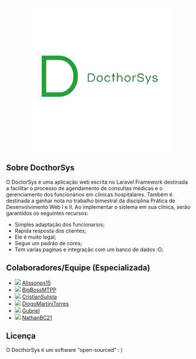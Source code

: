 <p align="center"><a href="https://github.com/Gubriel/DocthorSys" target="_blank"><img src="https://github.com/Gubriel/DocthorSys/blob/main/public/logo.png" width="400" alt="DocthorSys Logo"></a></p>

## Sobre DocthorSys
O DoctorSys é uma aplicação web escrita no Laravel Framework destinada a facilitar o processo de agendamento de consultas médicas e o gerenciamento dos funcionários em clínicas hospitalares. Também é destinada a ganhar nota no trabalho bimestral da disciplina Prática de Desenvolvimento Web I e II. Ao implementar o sistema em sua clínica, serão garantidos os seguintes recursos:

- Simples adaptação dos funcionarios;
- Rapida resposta dos clientes;
- Ele é muito legal;
- Segue um padrão de cores;
- Tem varias paginas e integração com um banco de dados :O;

## Colaboradores/Equipe (Especializada)

* <img src="https://avatars.githubusercontent.com/u/138885558?v=4" width="20"> [Alissonps15](https://github.com/Alissonps15)
* <img src="https://avatars.githubusercontent.com/u/141790486?v=4" width="20"> [BigBossMTPP](https://github.com/BigBossMTPP)
* <img src="https://avatars.githubusercontent.com/u/141787663?v=4" width="20"> [CristianSulista](https://github.com/CristianSulista)
* <img src="https://avatars.githubusercontent.com/u/100326232?v=4" width="20"> [DiogoMartiniTorres](https://github.com/DiogoMartiniTorres)
* <img src="https://avatars.githubusercontent.com/u/45697708?v=4" width="20"> [Gubriel](https://github.com/Gubriel)
* <img src="https://avatars.githubusercontent.com/u/130612993?v=4" width="20"> [NathanBC21](https://github.com/NathanBC21)

## Licença

O DocthorSys é um software "open-sourced" : )

